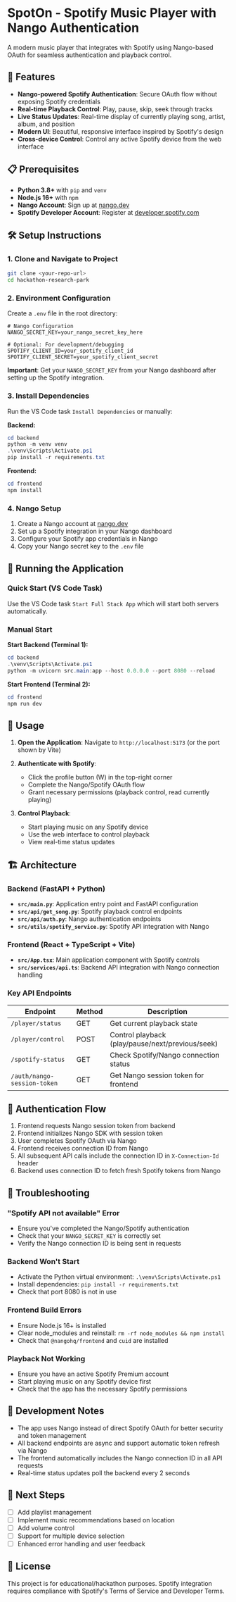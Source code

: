 # SpotOn - Spotify Music Player with Nango Authentication

A modern music player that integrates with Spotify using Nango-based OAuth for seamless authentication and playback control.

## 🚀 Features

- **Nango-powered Spotify Authentication**: Secure OAuth flow without exposing Spotify credentials
- **Real-time Playback Control**: Play, pause, skip, seek through tracks
- **Live Status Updates**: Real-time display of currently playing song, artist, album, and position
- **Modern UI**: Beautiful, responsive interface inspired by Spotify's design
- **Cross-device Control**: Control any active Spotify device from the web interface

## 📋 Prerequisites

- **Python 3.8+** with `pip` and `venv`
- **Node.js 16+** with `npm`
- **Nango Account**: Sign up at [nango.dev](https://nango.dev)
- **Spotify Developer Account**: Register at [developer.spotify.com](https://developer.spotify.com)

## 🛠️ Setup Instructions

### 1. Clone and Navigate to Project
```bash
git clone <your-repo-url>
cd hackathon-research-park
```

### 2. Environment Configuration

Create a `.env` file in the root directory:
```env
# Nango Configuration
NANGO_SECRET_KEY=your_nango_secret_key_here

# Optional: For development/debugging
SPOTIFY_CLIENT_ID=your_spotify_client_id
SPOTIFY_CLIENT_SECRET=your_spotify_client_secret
```

**Important**: Get your `NANGO_SECRET_KEY` from your Nango dashboard after setting up the Spotify integration.

### 3. Install Dependencies

Run the VS Code task `Install Dependencies` or manually:

**Backend:**
```powershell
cd backend
python -m venv venv
.\venv\Scripts\Activate.ps1
pip install -r requirements.txt
```

**Frontend:**
```powershell
cd frontend
npm install
```

### 4. Nango Setup

1. Create a Nango account at [nango.dev](https://nango.dev)
2. Set up a Spotify integration in your Nango dashboard
3. Configure your Spotify app credentials in Nango
4. Copy your Nango secret key to the `.env` file

## 🎵 Running the Application

### Quick Start (VS Code Task)
Use the VS Code task `Start Full Stack App` which will start both servers automatically.

### Manual Start

**Start Backend (Terminal 1):**
```powershell
cd backend
.\venv\Scripts\Activate.ps1
python -m uvicorn src.main:app --host 0.0.0.0 --port 8080 --reload
```

**Start Frontend (Terminal 2):**
```powershell
cd frontend
npm run dev
```

## 🔧 Usage

1. **Open the Application**: Navigate to `http://localhost:5173` (or the port shown by Vite)

2. **Authenticate with Spotify**: 
   - Click the profile button (W) in the top-right corner
   - Complete the Nango/Spotify OAuth flow
   - Grant necessary permissions (playback control, read currently playing)

3. **Control Playback**:
   - Start playing music on any Spotify device
   - Use the web interface to control playback
   - View real-time status updates

## 🏗️ Architecture

### Backend (FastAPI + Python)
- **`src/main.py`**: Application entry point and FastAPI configuration
- **`src/api/get_song.py`**: Spotify playback control endpoints
- **`src/api/auth.py`**: Nango authentication endpoints  
- **`src/utils/spotify_service.py`**: Spotify API integration with Nango

### Frontend (React + TypeScript + Vite)
- **`src/App.tsx`**: Main application component with Spotify controls
- **`src/services/api.ts`**: Backend API integration with Nango connection handling

### Key API Endpoints

| Endpoint | Method | Description |
|----------|--------|-------------|
| `/player/status` | GET | Get current playback state |
| `/player/control` | POST | Control playback (play/pause/next/previous/seek) |
| `/spotify-status` | GET | Check Spotify/Nango connection status |
| `/auth/nango-session-token` | GET | Get Nango session token for frontend |

## 🔐 Authentication Flow

1. Frontend requests Nango session token from backend
2. Frontend initializes Nango SDK with session token
3. User completes Spotify OAuth via Nango
4. Frontend receives connection ID from Nango
5. All subsequent API calls include the connection ID in `X-Connection-Id` header
6. Backend uses connection ID to fetch fresh Spotify tokens from Nango

## 🐛 Troubleshooting

### "Spotify API not available" Error
- Ensure you've completed the Nango/Spotify authentication
- Check that your `NANGO_SECRET_KEY` is correctly set
- Verify the Nango connection ID is being sent in requests

### Backend Won't Start
- Activate the Python virtual environment: `.\venv\Scripts\Activate.ps1`
- Install dependencies: `pip install -r requirements.txt`
- Check that port 8080 is not in use

### Frontend Build Errors
- Ensure Node.js 16+ is installed
- Clear node_modules and reinstall: `rm -rf node_modules && npm install`
- Check that `@nangohq/frontend` and `cuid` are installed

### Playback Not Working
- Ensure you have an active Spotify Premium account
- Start playing music on any Spotify device first
- Check that the app has the necessary Spotify permissions

## 📝 Development Notes

- The app uses Nango instead of direct Spotify OAuth for better security and token management
- All backend endpoints are async and support automatic token refresh via Nango
- The frontend automatically includes the Nango connection ID in all API requests
- Real-time status updates poll the backend every 2 seconds

## 🎯 Next Steps

- [ ] Add playlist management
- [ ] Implement music recommendations based on location
- [ ] Add volume control
- [ ] Support for multiple device selection
- [ ] Enhanced error handling and user feedback

## 📄 License

This project is for educational/hackathon purposes. Spotify integration requires compliance with Spotify's Terms of Service and Developer Terms.
